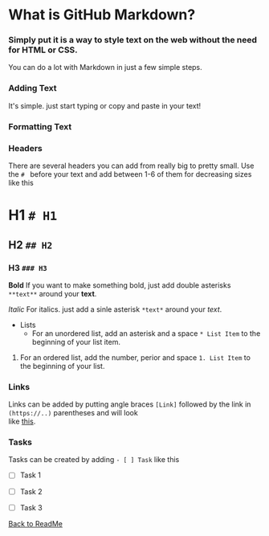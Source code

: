 # What is GitHub Markdown?
### Simply put it is a way to style text on the web without the need for HTML or CSS.

You can do a lot with Markdown in just a few simple steps.

### Adding Text
It's simple. just start typing or copy and paste in your text!

### Formatting Text

### Headers 
There are several headers you can add from really big to pretty small. Use the `# ` before your text and add between 1-6 of them for decreasing sizes like this 
# H1 `# H1`
## H2 `## H2`
### H3 `### H3`

**Bold**
If you want to make something bold, just add double asterisks `**text**` around your **text**.

*Italic*
For italics. just add a sinle asterisk `*text*` around your *text*.

* Lists
  * For an unordered list, add an asterisk and a space `* List Item` to the beginning of your list item.
  
1. For an ordered list, add the number, perior and space `1. List Item` to the beginning of your list.  

### Links
Links can be added by putting angle braces `[Link]` followed by the link in `(https://..)` parentheses and will look  
like [this](https://github.com/daneng1).

### Tasks
Tasks can be created by adding `- [ ] Task` like this
- [ ] Task 1
- [ ] Task 2
- [ ] Task 3


[Back to ReadMe](readme.md)
